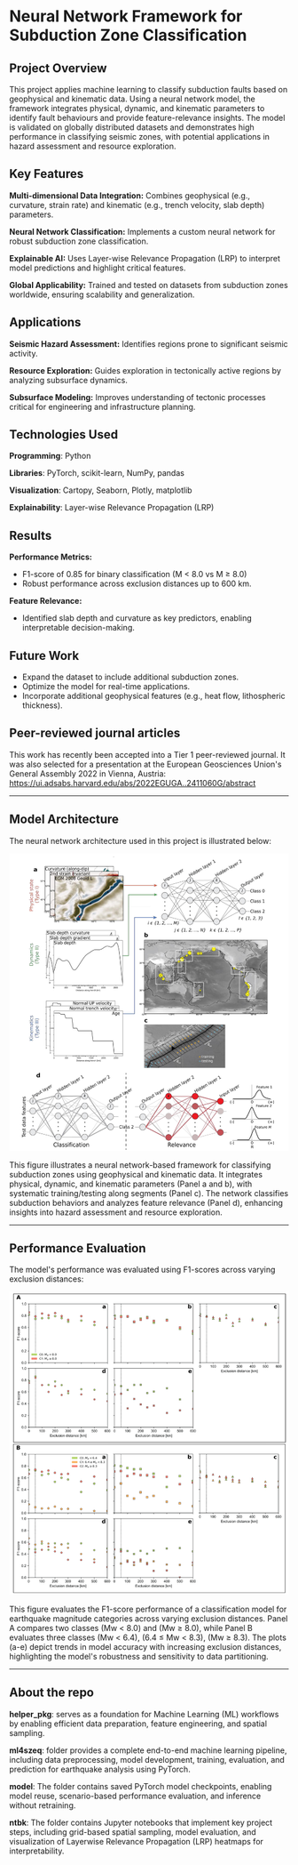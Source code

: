 # Neural Network Framework for Subduction Zone Classification

## Project Overview
This project applies machine learning to classify subduction faults based on geophysical and kinematic data. Using a neural network model, the framework integrates physical, dynamic, and kinematic parameters to identify fault behaviours and provide feature-relevance insights. The model is validated on globally distributed datasets and demonstrates high performance in classifying seismic zones, with potential applications in hazard assessment and resource exploration.

## Key Features
**Multi-dimensional Data Integration:**
Combines geophysical (e.g., curvature, strain rate) and kinematic (e.g., trench velocity, slab depth) parameters.

**Neural Network Classification:**
Implements a custom neural network for robust subduction zone classification.

**Explainable AI:**
Uses Layer-wise Relevance Propagation (LRP) to interpret model predictions and highlight critical features.

**Global Applicability:**
Trained and tested on datasets from subduction zones worldwide, ensuring scalability and generalization.

## Applications
**Seismic Hazard Assessment:**
Identifies regions prone to significant seismic activity.

**Resource Exploration:**
Guides exploration in tectonically active regions by analyzing subsurface dynamics.

**Subsurface Modeling:**
Improves understanding of tectonic processes critical for engineering and infrastructure planning.

## Technologies Used
**Programming**: Python

**Libraries**: PyTorch, scikit-learn, NumPy, pandas

**Visualization**: Cartopy, Seaborn, Plotly, matplotlib

**Explainability**: Layer-wise Relevance Propagation (LRP)

## Results
**Performance Metrics:**
- F1-score of 0.85 for binary classification (M < 8.0 vs M ≥ 8.0)
- Robust performance across exclusion distances up to 600 km.

**Feature Relevance:**
- Identified slab depth and curvature as key predictors, enabling interpretable decision-making.

## Future Work
- Expand the dataset to include additional subduction zones.
- Optimize the model for real-time applications.
- Incorporate additional geophysical features (e.g., heat flow, lithospheric thickness).


## Peer-reviewed journal articles
This work has recently been accepted into a Tier 1 peer-reviewed journal. It was also selected for a presentation at the European Geosciences Union's General Assembly 2022 in Vienna, Austria: https://ui.adsabs.harvard.edu/abs/2022EGUGA..2411060G/abstract

----------------------------------

## Model Architecture
The neural network architecture used in this project is illustrated below:

![Neural Network Architecture](images/model-architecture.png "Neural Network Architecture")

This figure illustrates a neural network-based framework for classifying subduction zones using geophysical and kinematic data. It integrates physical, dynamic, and kinematic parameters (Panel a and b), with systematic training/testing along segments (Panel c). The network classifies subduction behaviors and analyzes feature relevance (Panel d), enhancing insights into hazard assessment and resource exploration.

---

## Performance Evaluation
The model's performance was evaluated using F1-scores across varying exclusion distances:

![Performance Results](images/results.png "Performance Evaluation Results")

This figure evaluates the F1-score performance of a classification model for earthquake magnitude categories across varying exclusion distances. Panel A compares two classes (Mw < 8.0) and (Mw ≥ 8.0), while Panel B evaluates three classes (Mw < 6.4), (6.4 ≤ Mw < 8.3), (Mw ≥ 8.3). The plots (a-e) depict trends in model accuracy with increasing exclusion distances, highlighting the model's robustness and sensitivity to data partitioning.

----------------------

## About the repo

**helper_pkg**: serves as a foundation for Machine Learning (ML) workflows by enabling efficient data preparation, feature engineering, and spatial sampling.

**ml4szeq**: folder provides a complete end-to-end machine learning pipeline, including data preprocessing, model development, training, evaluation, and prediction for earthquake analysis using PyTorch.

**model**: The folder contains saved PyTorch model checkpoints, enabling model reuse, scenario-based performance evaluation, and inference without retraining.

**ntbk**: The folder contains Jupyter notebooks that implement key project steps, including grid-based spatial sampling, model evaluation, and visualization of Layerwise Relevance Propagation (LRP) heatmaps for interpretability.
